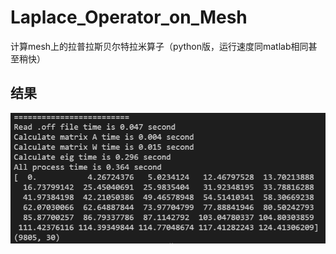 # Laplace_Operator_on_Mesh
计算mesh上的拉普拉斯贝尔特拉米算子（python版，运行速度同matlab相同甚至稍快）
## 结果
![result](https://github.com/wanghuzhen/Laplace_Operator_on_Mesh/blob/main/result.PNG)

